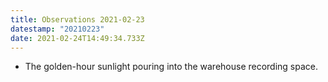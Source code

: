 ```yaml
---
title: Observations 2021-02-23
datestamp: "20210223"
date: 2021-02-24T14:49:34.733Z
---
```

- The golden-hour sunlight pouring into the warehouse recording space.